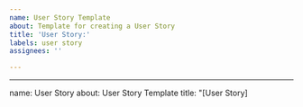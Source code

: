 ```yaml
---
name: User Story Template
about: Template for creating a User Story
title: 'User Story:'
labels: user story
assignees: ''

---
```


---
name: User Story
about: User Story Template
title: "[User Story] <TITLE>"
labels: ''
assignees: ''

---

The user story should have a reason to exist: what do I need as the user described in the summary?
This part details any detail that could not be passed by the summary.


### Acceptance Criteria

- [ ] If I do A.
- [ ] B should happen.

### Resources:

* Mockups: [Here goes a URL to or the name of the mockup(s)]
* Testing URL: [Here goes a URL to the testing branch or IP];

### Notes

[Some complementary notes if necessary:]

* Here goes whatever useful information can exist…
